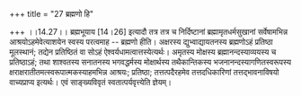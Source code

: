 +++
title = "27 ब्रह्मणो हि"

+++
।।14.27।। ब्रह्मभूयाय \[14।26\] इत्यादौ तत्र तत्र च निर्दिष्टानां
ब्रह्मामृतधर्मसुखानां सर्वेषामभिन्न आश्रयोऽहमेवेत्याशयेन स्वस्य परत्वमाह
-- ब्रह्मणो हीति। अक्षरस्य द्युभ्वाद्यायतनस्य ब्रह्मणोऽहं प्रतिष्ठा
मूलस्थानं; तद्येन प्रतिष्ठितं वा सोऽहं ऐश्वर्यधामत्वात्तस्येत्यर्थः।
अमृतस्य मोक्षस्य ब्रह्मानन्दस्याव्ययस्य च प्रतिष्ठाऽहं; तथा शाश्वतस्य
सनातनस्य भगवद्धर्मस्य मोक्षार्थस्य तथैकान्तिकस्य
भजनानन्दस्यागणितस्वरूपस्य क्षराक्षरातीतमत्स्वरूपात्मकस्याहमभिन्न आश्रयः;
प्रतिष्ठा; तत्तत्पदैरहमेव तत्तदधिकारिणां तत्तद्भावनाविषयो वाच्यप्राप्य
इत्यर्थः। एवं साङ्ख्यविवृतं स्वतात्पर्यवृत्त्येति ज्ञेयम्।
